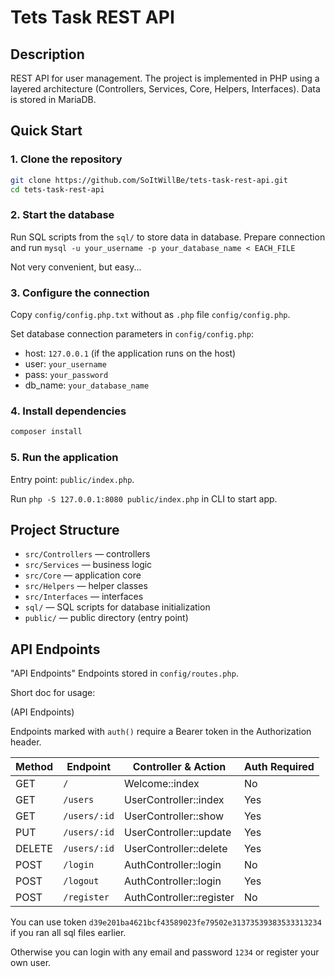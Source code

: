 # Tets Task REST API

## Description
REST API for user management. The project is implemented in PHP using a layered architecture (Controllers, Services, Core, Helpers, Interfaces). Data is stored in MariaDB.

## Quick Start

### 1. Clone the repository
```bash
git clone https://github.com/SoItWillBe/tets-task-rest-api.git
cd tets-task-rest-api
```

### 2. Start the database
Run SQL scripts from the `sql/` to store data in database.
Prepare connection and run 
`mysql -u your_username -p your_database_name < EACH_FILE`

Not very convenient, but easy...

### 3. Configure the connection
Copy `config/config.php.txt` without as `.php` file `config/config.php`.

Set database connection parameters in `config/config.php`:
- host: `127.0.0.1` (if the application runs on the host)
- user: `your_username`
- pass: `your_password`
- db_name: `your_database_name`

### 4. Install dependencies
```bash
composer install
```

### 5. Run the application
Entry point: `public/index.php`.

Run `php -S 127.0.0.1:8080 public/index.php` in CLI to start app.

## Project Structure
- `src/Controllers` — controllers
- `src/Services` — business logic
- `src/Core` — application core
- `src/Helpers` — helper classes
- `src/Interfaces` — interfaces
- `sql/` — SQL scripts for database initialization
- `public/` — public directory (entry point)

## API Endpoints
"API Endpoints"
Endpoints stored in `config/routes.php`.

Short doc for usage:

(API Endpoints)

Endpoints marked with `auth()` require a Bearer token in the Authorization header.

| Method | Endpoint         | Controller & Action         | Auth Required |
|--------|------------------|----------------------------|--------------|
| GET    | `/`              | Welcome::index             | No           |
| GET    | `/users`         | UserController::index      | Yes          |
| GET    | `/users/:id`     | UserController::show       | Yes          |
| PUT    | `/users/:id`     | UserController::update     | Yes          |
| DELETE | `/users/:id`     | UserController::delete     | Yes          |
| POST   | `/login`         | AuthController::login      | No           |
| POST   | `/logout`        | AuthController::login      | Yes          |
| POST   | `/register`      | AuthController::register   | No           |

You can use token `d39e201ba4621bcf43589023fe79502e31373539383533313234` if you ran all sql files earlier.

Otherwise you can login with any email and password `1234` or register your own user.
